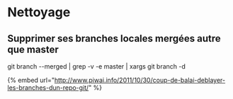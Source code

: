 # Nettoyage

## Supprimer ses branches locales mergées autre que master

git branch --merged \| grep -v -e master \| xargs git branch -d



{% embed url="http://www.piwai.info/2011/10/30/coup-de-balai-deblayer-les-branches-dun-repo-git/" %}



